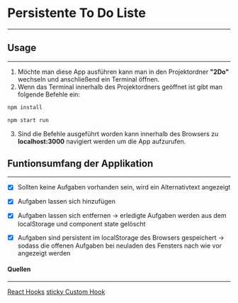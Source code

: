 # Persistente To Do Liste
-------------------------
## Usage
--------
1. Möchte man diese App ausführen kann man in den Projektordner **"2Do"** wechseln und anschließend ein Terminal öffnen.
2. Wenn das Terminal innerhalb des Projektordners geöffnet ist gibt man folgende Befehle ein:
```bash
npm install
```

```bash
npm start run
```
3. Sind die Befehle ausgeführt worden kann innerhalb des Browsers zu **localhost:3000** navigiert werden um die App aufzurufen.

## Funtionsumfang der Applikation
---------------------------------
* [x] Sollten keine Aufgaben vorhanden sein, wird ein Alternativtext angezeigt
* [x] Aufgaben lassen sich hinzufügen
* [x] Aufgaben lassen sich entfernen -> erledigte Aufgaben werden aus dem localStorage und component state gelöscht 
* [x] Aufgaben sind persistent im localStorage des Browsers gespeichert -> sodass die offenen Aufgaben bei neuladen des Fensters nach wie vor angezeigt werden


#### Quellen
-----------
[React Hooks](https://reactjs.org/docs/hooks-reference.html#lazy-initial-state)
[sticky Custom Hook](https://www.joshwcomeau.com/react/persisting-react-state-in-localstorage/)
